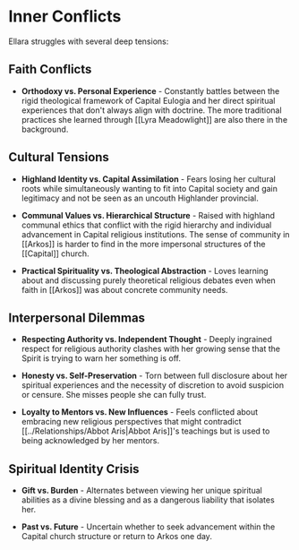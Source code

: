 # Inner Conflicts

Ellara struggles with several deep tensions:

## Faith Conflicts

- **Orthodoxy vs. Personal Experience** - Constantly battles between the rigid theological framework of Capital Eulogia and her direct spiritual experiences that don't always align with doctrine. The more traditional practices she learned through [[Lyra Meadowlight]] are also there in the background.

## Cultural Tensions

- **Highland Identity vs. Capital Assimilation** - Fears losing her cultural roots while simultaneously wanting to fit into Capital society and gain legitimacy and not be seen as an uncouth Highlander provincial.
  
- **Communal Values vs. Hierarchical Structure** - Raised with highland communal ethics that conflict with the rigid hierarchy and individual advancement in Capital religious institutions. The sense of community in [[Arkos]] is harder to find in the more impersonal structures of the [[Capital]] church.
  
- **Practical Spirituality vs. Theological Abstraction** - Loves learning about and discussing purely theoretical religious debates even when faith in [[Arkos]] was about concrete community needs.

## Interpersonal Dilemmas

- **Respecting Authority vs. Independent Thought** - Deeply ingrained respect for religious authority clashes with her growing sense that the Spirit is trying to warn her something is off.
  
- **Honesty vs. Self-Preservation** - Torn between full disclosure about her spiritual experiences and the necessity of discretion to avoid suspicion or censure. She misses people she can fully trust.
  
- **Loyalty to Mentors vs. New Influences** - Feels conflicted about embracing new religious perspectives that might contradict [[../Relationships/Abbot Aris|Abbot Aris]]'s teachings but is used to being acknowledged by her mentors.

## Spiritual Identity Crisis

- **Gift vs. Burden** - Alternates between viewing her unique spiritual abilities as a divine blessing and as a dangerous liability that isolates her.
  
- **Past vs. Future** - Uncertain whether to seek advancement within the Capital church structure or return to Arkos one day.